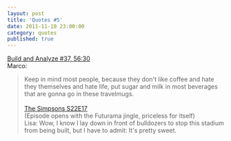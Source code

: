 ```yaml
---
layout: post
title: 'Quotes #5'
date: 2011-11-10 23:00:00
category: quotes
published: true
---
```

[Build and Analyze #37, 56:30](http://5by5.tv/buildanalyze/37)  
Marco:
> Keep in mind most people, because they don't like coffee and hate they themselves and hate life, put sugar and milk in most beverages that are gonna go in these travelmugs.
<br><br>
[The Simpsons S22E17](http://www.imdb.com/title/tt1628656/)  
(Episode opens with the Futurama jingle, priceless for itself)  
Lisa:
> Wow, I know I lay down in front of bulldozers to stop this stadium from being built, but I have to admit: It's pretty sweet.
